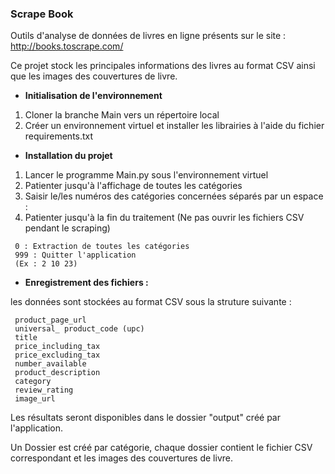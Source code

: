 ### Scrape Book

Outils d'analyse de données de livres en ligne présents sur le site : http://books.toscrape.com/

Ce projet stock les principales informations des livres au format CSV ainsi que les images des couvertures de livre.
 

- **Initialisation de l'environnement**

1. Cloner la branche Main vers un répertoire local
2. Créer un environnement virtuel et installer les librairies à l'aide du fichier requirements.txt

- **Installation du projet**

1. Lancer le programme Main.py sous l'environnement virtuel
2. Patienter jusqu'à l'affichage de toutes les catégories
3. Saisir le/les numéros des catégories concernées séparés par un espace :
4. Patienter jusqu'à la fin du traitement (Ne pas ouvrir les fichiers CSV pendant le scraping)

```
 0 : Extraction de toutes les catégories
 999 : Quitter l'application
 (Ex : 2 10 23)
```

- **Enregistrement des fichiers :**

les données sont stockées au format CSV sous la struture suivante :

```
 product_page_url
 universal_ product_code (upc)
 title
 price_including_tax
 price_excluding_tax
 number_available
 product_description
 category
 review_rating
 image_url
```

Les résultats seront disponibles dans le dossier "output" créé par l'application.

Un Dossier est créé par catégorie, chaque dossier contient le fichier CSV correspondant et les images des couvertures de livre.


